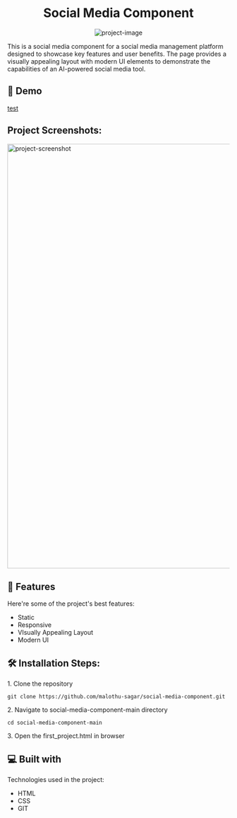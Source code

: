 <h1 align="center" id="title">Social Media Component</h1>

<p align="center"><img src="https://socialify.git.ci/malothu-sagar/social-media-component/image?language=1&amp;owner=1&amp;name=1&amp;stargazers=1&amp;theme=Light" alt="project-image"></p>

<p id="description">This is a social media component for a social media management platform designed to showcase key features and user benefits. The page provides a visually appealing layout with modern UI elements to demonstrate the capabilities of an AI-powered social media tool.</p>

<h2>🚀 Demo</h2>

[test](test)

<h2>Project Screenshots:</h2>

<img src="https://i.postimg.cc/rwrqhh0T/Screenshot-2024-11-26-123157.png" alt="project-screenshot" width="640" height="960/">

  
  
<h2>🧐 Features</h2>

Here're some of the project's best features:

*   Static
*   Responsive
*   VIsually Appealing Layout
*   Modern UI

<h2>🛠️ Installation Steps:</h2>

<p>1. Clone the repository</p>

```
git clone https://github.com/malothu-sagar/social-media-component.git
```

<p>2. Navigate to social-media-component-main directory</p>

```
cd social-media-component-main
```

<p>3. Open the first_project.html in browser</p>

  
  
<h2>💻 Built with</h2>

Technologies used in the project:

*   HTML
*   CSS
*   GIT
